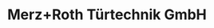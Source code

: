 ---
title: "Merz+Roth Türtechnik GmbH"
url: /huettisheim/merz-roth-tuertechnik-gmbh/
shop: Türen
---
